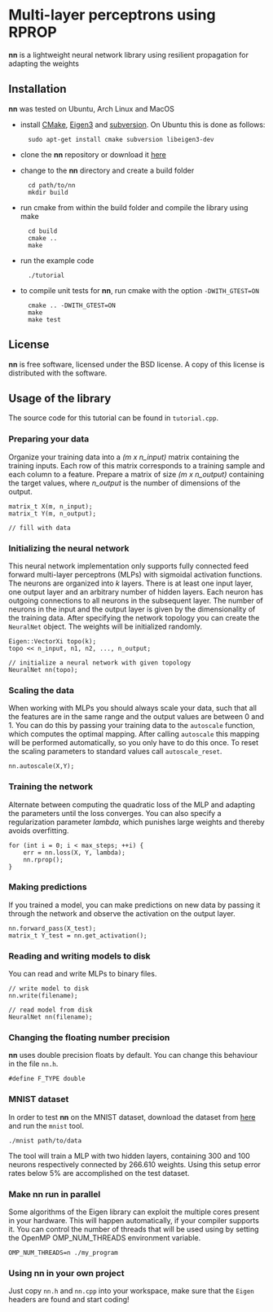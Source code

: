 Multi-layer perceptrons using RPROP
===================================

**nn** is a lightweight neural network library using resilient propagation for adapting the weights

Installation
------------

**nn** was tested on Ubuntu, Arch Linux and MacOS

* install [CMake](http://http://www.cmake.org/), [Eigen3](http://eigen.tuxfamily.org/) and [subversion](http://subversion.tigris.org/). On Ubuntu this is done as follows:

        sudo apt-get install cmake subversion libeigen3-dev

* clone the **nn** repository or download it [here](https://bitbucket.org/mblum/nn/get/master.tar.gz)
* change to the **nn** directory and create a build folder 
  
        cd path/to/nn
        mkdir build

* run cmake from within the build folder and compile the library using make
      
        cd build
        cmake ..
        make

* run the example code

        ./tutorial

* to compile unit tests for **nn**, run cmake with the option `-DWITH_GTEST=ON`

        cmake .. -DWITH_GTEST=ON
        make
        make test


License
-------

**nn** is free software, licensed under the BSD license. A copy of this license is distributed with the software.

Usage of the library
--------------------

The source code for this tutorial can be found in `tutorial.cpp`.

### Preparing your data

Organize your training data into a *(m x n_input)* matrix containing the training inputs. Each row of this matrix corresponds to a training sample and each column to a feature. Prepare a matrix of size *(m x n_output)* containing the target values, where *n_output* is the number of dimensions of the output. 

    matrix_t X(m, n_input);
    matrix_t Y(m, n_output);

    // fill with data

### Initializing the neural network

This neural network implementation only supports fully connected feed forward multi-layer perceptrons (MLPs) with sigmoidal activation functions. The neurons are organized into *k* layers. There is at least one input layer, one output layer and an arbitrary number of hidden layers. Each neuron has outgoing connections to all neurons in the subsequent layer. The number of neurons in the input and the output layer is given by the dimensionality of the training data. After specifying the network topology you can create the `NeuralNet` object. The weights will be initialized randomly.

    Eigen::VectorXi topo(k);
    topo << n_input, n1, n2, ..., n_output;

    // initialize a neural network with given topology
    NeuralNet nn(topo);

### Scaling the data

When working with MLPs you should always scale your data, such that all the features are in the same range and the output values are between 0 and 1. You can do this by passing your training data to the `autoscale` function, which computes the optimal mapping. After calling `autoscale` this mapping will be performed automatically, so you only have to do this once. To reset the scaling parameters to standard values call `autoscale_reset`. 

    nn.autoscale(X,Y);

### Training the network

Alternate between computing the quadratic loss of the MLP and adapting the parameters until the loss converges. You can also specify a regularization parameter *lambda*, which punishes large weights and thereby avoids overfitting.

    for (int i = 0; i < max_steps; ++i) {
        err = nn.loss(X, Y, lambda);
        nn.rprop();
    }

### Making predictions

If you trained a model, you can make predictions on new data by passing it through the network and observe the activation on the output layer. 

    nn.forward_pass(X_test);
    matrix_t Y_test = nn.get_activation();

### Reading and writing models to disk

You can read and write MLPs to binary files.

    // write model to disk
    nn.write(filename);
        
    // read model from disk
    NeuralNet nn(filename);

### Changing the floating number precision

**nn** uses double precision floats by default. You can change this behaviour in the file `nn.h`.

    #define F_TYPE double

### MNIST dataset

In order to test **nn** on the MNIST dataset, download the dataset from [here](http://yann.lecun.com/exdb/mnist/) and run the `mnist` tool. 

    ./mnist path/to/data

The tool will train a MLP with two hidden layers, containing 300 and 100 neurons respectively connected by 266.610 weights. Using this setup error rates below 5% are accomplished on the test dataset.

### Make nn run in parallel ###

Some algorithms of the Eigen library can exploit the multiple cores present in your hardware. This will happen automatically, if your compiler supports it. You can control the number of threads that will be used using by setting the OpenMP OMP_NUM_THREADS environment variable.

    OMP_NUM_THREADS=n ./my_program

### Using **nn** in your own project

Just copy `nn.h` and `nn.cpp` into your workspace, make sure that the `Eigen` headers are found and start coding!
